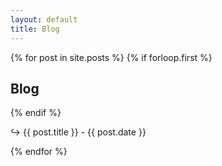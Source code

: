 ```yaml
---
layout: default
title: Blog
---
```

{% for post in site.posts %}
{% if forloop.first %}
<h2> Blog </h2>
{% endif %}
<p>&#8618; {{ post.title }} - {{ post.date }}</p>
{% endfor %}
